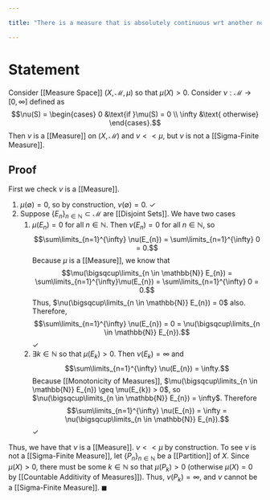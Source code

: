 ```yaml
---

title: "There is a measure that is absolutely continuous wrt another nontrivial measure, but not sigma-finite"

---
```

# Statement
Consider [[Measure Space]] $(X, \mathcal{M}, \mu)$ so that $\mu(X) > 0$. Consider $\nu: \mathcal{M} \to [0, \infty]$ defined as
$$\nu(S) = \begin{cases} 0 &\text{if }\mu(S) = 0 \\ \infty &\text{ otherwise} \end{cases}.$$
Then $\nu$ is a [[Measure]] on $(X, \mathcal{M})$ and $\nu << \mu$, but $\nu$ is not a [[Sigma-Finite Measure]].

## Proof
First we check $\nu$ is a [[Measure]]. 
1. $\mu(\emptyset) = 0$, so by construction, $\nu(\emptyset) = 0$. $\checkmark$
2. Suppose $\{E_{n}\}_{n \in \mathbb{N}} \subset \mathcal{M}$ are [[Disjoint Sets]].  We have two cases
	1. $\mu(E_{n}) = 0$ for all $n \in \mathbb{N}$. Then $\nu(E_{n}) = 0$ for all $n \in \mathbb{N}$, so $$\sum\limits_{n=1}^{\infty} \nu(E_{n}) = \sum\limits_{n=1}^{\infty} 0 = 0.$$Because $\mu$ is a [[Measure]], we know that $$\mu(\bigsqcup\limits_{n \in \mathbb{N}} E_{n}) = \sum\limits_{n=1}^{\infty}\mu(E_{n}) = \sum\limits_{n=1}^{\infty} 0 = 0.$$ Thus, $\nu(\bigsqcup\limits_{n \in \mathbb{N}} E_{n}) = 0$ also. Therefore, $$\sum\limits_{n=1}^{\infty} \nu(E_{n}) = 0 = \nu(\bigsqcup\limits_{n \in \mathbb{N}} E_{n}).$$ $\checkmark$
	2. $\exists k \in \mathbb{N}$ so that $\mu(E_{k}) > 0$. Then $\nu(E_{k}) = \infty$ and $$\sum\limits_{n=1}^{\infty} \nu(E_{n}) = \infty.$$ Because [[Monotonicity of Measures]], $\mu(\bigsqcup\limits_{n \in \mathbb{N}} E_{n}) \geq \mu(E_{k}) > 0$, so $\nu(\bigsqcup\limits_{n \in \mathbb{N}} E_{n}) = \infty$. Therefore $$\sum\limits_{n=1}^{\infty} \nu(E_{n}) = \infty = \nu(\bigsqcup\limits_{n \in \mathbb{N}} E_{n}).$$ $\checkmark$

Thus, we have that $\nu$ is a [[Measure]]. $\nu << \mu$ by construction. To see $\nu$ is not a [[Sigma-Finite Measure]], let $\{P_{n}\}_{n \in \mathbb{N}}$ be a [[Partition]] of $X$. Since $\mu(X) > 0$, there must be some $k \in \mathbb{N}$ so that $\mu(P_{k}) > 0$ (otherwise $\mu(X) = 0$ by [[Countable Additivity of Measures]]). Thus, $\nu(P_{k}) = \infty$, and $\nu$ cannot be a [[Sigma-Finite Measure]]. $\blacksquare$